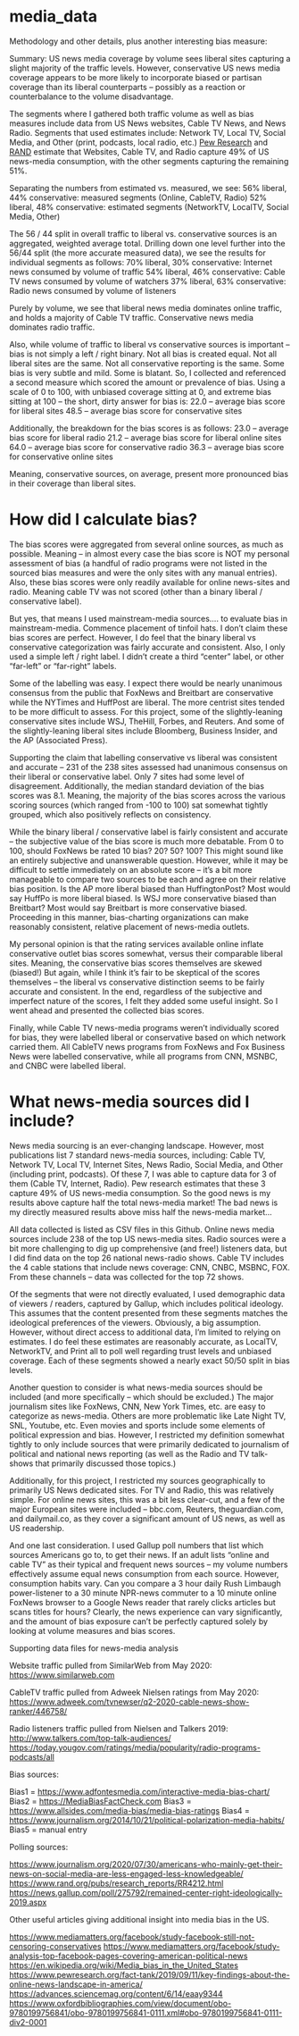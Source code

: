 # media_data

Methodology and other details, plus another interesting bias measure:

Summary:  US news media coverage by volume sees liberal sites capturing a slight majority of the traffic levels.  However, conservative US news media coverage appears to be more likely to incorporate biased or partisan coverage than its liberal counterparts – possibly as a reaction or counterbalance to the volume disadvantage.

The segments where I gathered both traffic volume as well as bias measures include data from US News websites, Cable TV News, and News Radio.  Segments that used estimates include: Network TV, Local TV, Social Media, and Other (print, podcasts, local radio, etc.)  [Pew Research]( https://www.journalism.org/2020/07/30/americans-who-mainly-get-their-news-on-social-media-are-less-engaged-less-knowledgeable/) and [RAND](https://www.rand.org/pubs/research_reports/RR4212.html) estimate that Websites, Cable TV, and Radio capture 49% of US news-media consumption, with the other segments capturing the remaining 51%.   

Separating the numbers from estimated vs. measured, we see:
56% liberal, 44% conservative: measured segments (Online, CableTV, Radio)
52% liberal, 48% conservative: estimated segments (NetworkTV, LocalTV, Social Media, Other)

The 56 / 44 split in overall traffic to liberal vs. conservative sources is an aggregated, weighted average total.  Drilling down one level further into the 56/44 split (the more accurate measured data), we see the results for individual segments as follows:
70% liberal, 30% conservative:  Internet news consumed by volume of traffic
54% liberal, 46% conservative: Cable TV news consumed by volume of watchers
37% liberal, 63% conservative: Radio news consumed by volume of listeners

Purely by volume, we see that liberal news media dominates online traffic, and holds a majority of Cable TV traffic.  Conservative news media dominates radio traffic.  

Also, while volume of traffic to liberal vs conservative sources is important – bias is not simply a left / right binary.  Not all bias is created equal.  Not all liberal sites are the same.  Not all conservative reporting is the same.  Some bias is very subtle and mild.  Some is blatant.  So, I collected and referenced a second measure which scored the amount or prevalence of bias.  Using a scale of 0 to 100, with unbiased coverage sitting at 0, and extreme bias sitting at 100 – the short, dirty answer for bias is:
22.0 – average bias score for liberal sites
48.5 – average bias score for conservative sites

Additionally, the breakdown for the bias scores is as follows:
23.0 – average bias score for liberal radio
21.2 – average bias score for liberal online sites
64.0 – average bias score for conservative radio
36.3 – average bias score for conservative online sites

Meaning, conservative sources, on average, present more pronounced bias in their coverage than liberal sites.

# How did I calculate bias?

The bias scores were aggregated from several online sources, as much as possible.  Meaning – in almost every case the bias score is NOT my personal assessment of bias (a handful of radio programs were not listed in the sourced bias measures and were the only sites with any manual entries).  Also, these bias scores were only readily available for online news-sites and radio.  Meaning cable TV was not scored (other than a binary liberal / conservative label).

But yes, that means I used mainstream-media sources…. to evaluate bias in mainstream-media.  Commence placement of tinfoil hats.  I don’t claim these bias scores are perfect.  However, I do feel that the binary liberal vs conservative categorization was fairly accurate and consistent.  Also, I only used a simple left / right label.  I didn’t create a third “center” label, or other “far-left” or “far-right” labels.

Some of the labelling was easy.  I expect there would be nearly unanimous consensus from the public that FoxNews and Breitbart are conservative while the NYTimes and HuffPost are liberal.  The more centrist sites tended to be more difficult to assess.  For this project, some of the slightly-leaning conservative sites include WSJ, TheHill, Forbes, and Reuters.  And some of the slightly-leaning liberal sites include Bloomberg, Business Insider, and the AP (Associated Press).

Supporting the claim that labelling conservative vs liberal was consistent and accurate – 231 of the 238 sites assessed had unanimous consensus on their liberal or conservative label.  Only 7 sites had some level of disagreement.  Additionally, the median standard deviation of the bias scores was 8.1.  Meaning, the majority of the bias scores across the various scoring sources (which ranged from -100 to 100) sat somewhat tightly grouped, which also positively reflects on consistency.

While the binary liberal / conservative label is fairly consistent and accurate – the subjective value of the bias score is much more debatable.  From 0 to 100, should FoxNews be rated 10 bias?  20? 50? 100?  This might sound like an entirely subjective and unanswerable question.  However, while it may be difficult to settle immediately on an absolute score – it’s a bit more manageable to compare two sources to be each and agree on their relative bias position.  Is the AP more liberal biased than HuffingtonPost?  Most would say HuffPo is more liberal biased.  Is WSJ more conservative biased than Breitbart?  Most would say Breitbart is more conservative biased.  Proceeding in this manner, bias-charting organizations can make reasonably consistent, relative placement of news-media outlets.

My personal opinion is that the rating services available online inflate conservative outlet bias scores somewhat, versus their comparable liberal sites.  Meaning, the conservative bias scores themselves are skewed (biased!)  But again, while I think it’s fair to be skeptical of the scores themselves – the liberal vs conservative distinction seems to be fairly accurate and consistent.  In the end, regardless of the subjective and imperfect nature of the scores, I felt they added some useful insight.  So I went ahead and presented the collected bias scores.

Finally, while Cable TV news-media programs weren’t individually scored for bias, they were labelled liberal or conservative based on which network carried them.  All CableTV news programs from FoxNews and Fox Business News were labelled conservative, while all programs from CNN, MSNBC, and CNBC were labelled liberal.

# What news-media sources did I include?

News media sourcing is an ever-changing landscape.  However, most publications list 7 standard news-media sources, including:  Cable TV, Network TV, Local TV, Internet Sites, News Radio, Social Media, and Other (including print, podcasts).  Of these 7, I was able to capture data for 3 of them (Cable TV, Internet, Radio).  Pew research estimates that these 3 capture 49% of US news-media consumption.  So the good news is my results above capture half the total news-media market!  The bad news is my directly measured results above miss half the news-media market…

All data collected is listed as CSV files in this Github.  Online news media sources include 238 of the top US news-media sites.  Radio sources were a bit more challenging to dig up comprehensive (and free!) listeners data, but I did find data on the top 26 national news-radio shows.  Cable TV includes the 4 cable stations that include news coverage: CNN, CNBC, MSBNC, FOX.  From these channels – data was collected for the top 72 shows.

Of the segments that were not directly evaluated, I used demographic data of viewers / readers, captured by Gallup, which includes political ideology.  This assumes that the content presented from these segments matches the ideological preferences of the viewers.  Obviously, a big assumption.  However, without direct access to additional data, I’m limited to relying on estimates.  I do feel these estimates are reasonably accurate, as LocalTV, NetworkTV, and Print all to poll well regarding trust levels and unbiased coverage.  Each of these segments showed a nearly exact 50/50 split in bias levels.  

Another question to consider is what news-media sources should be included (and more specifically – which should be excluded.)  The major journalism sites like FoxNews, CNN, New York Times, etc. are easy to categorize as news-media.  Others are more problematic like Late Night TV, SNL, Youtube, etc.  Even movies and sports include some elements of political expression and bias.  However, I restricted my definition somewhat tightly to only include sources that were primarily dedicated to journalism of political and national news reporting (as well as the Radio and TV talk-shows that primarily discussed those topics.)

Additionally, for this project, I restricted my sources geographically to primarily US News dedicated sites. For TV and Radio, this was relatively simple. For online news sites, this was a bit less clear-cut, and a few of the major European sites were included – bbc.com, Reuters, theguardian.com, and dailymail.co, as they cover a significant amount of US news, as well as US readership.

And one last consideration.  I used Gallup poll numbers that list which sources Americans go to, to get their news.  If an adult lists “online and cable TV” as their typical and frequent news sources – my volume numbers effectively assume equal news consumption from each source.  However, consumption habits vary.  Can you compare a 3 hour daily Rush Limbaugh power-listener to a 30 minute NPR-news commuter to a 10 minute online FoxNews browser to a Google News reader that rarely clicks articles but scans titles for hours?  Clearly, the news experience can vary significantly, and the amount of bias exposure can’t be perfectly captured solely by looking at volume measures and bias scores.



Supporting data files for news-media analysis

Website traffic pulled from SimilarWeb from May 2020:  
https://www.similarweb.com

CableTV traffic pulled from Adweek Nielsen ratings from May 2020:   
https://www.adweek.com/tvnewser/q2-2020-cable-news-show-ranker/446758/

Radio listeners traffic pulled from Nielsen and Talkers 2019:
http://www.talkers.com/top-talk-audiences/
https://today.yougov.com/ratings/media/popularity/radio-programs-podcasts/all


Bias sources:

Bias1 = https://www.adfontesmedia.com/interactive-media-bias-chart/
Bias2 = https://MediaBiasFactCheck.com
Bias3 = https://www.allsides.com/media-bias/media-bias-ratings
Bias4 = https://www.journalism.org/2014/10/21/political-polarization-media-habits/
Bias5 = manual entry

Polling sources:

https://www.journalism.org/2020/07/30/americans-who-mainly-get-their-news-on-social-media-are-less-engaged-less-knowledgeable/
https://www.rand.org/pubs/research_reports/RR4212.html
https://news.gallup.com/poll/275792/remained-center-right-ideologically-2019.aspx

Other useful articles giving additional insight into media bias in the US.

https://www.mediamatters.org/facebook/study-facebook-still-not-censoring-conservatives
https://www.mediamatters.org/facebook/study-analysis-top-facebook-pages-covering-american-political-news
https://en.wikipedia.org/wiki/Media_bias_in_the_United_States
https://www.pewresearch.org/fact-tank/2019/09/11/key-findings-about-the-online-news-landscape-in-america/
https://advances.sciencemag.org/content/6/14/eaay9344
https://www.oxfordbibliographies.com/view/document/obo-9780199756841/obo-9780199756841-0111.xml#obo-9780199756841-0111-div2-0001
